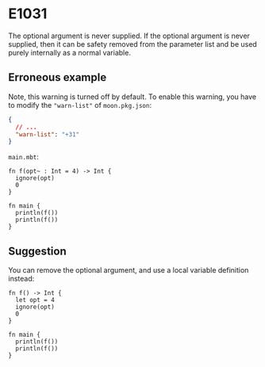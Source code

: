 # E1031

The optional argument is never supplied. If the optional argument is never
supplied, then it can be safety removed from the parameter list and be used
purely internally as a normal variable.

## Erroneous example

Note, this warning is turned off by default. To enable this warning, you have
to modify the `"warn-list"` of `moon.pkg.json`:

```json
{
  // ...
  "warn-list": "+31"
}
```

`main.mbt`:

```moonbit
fn f(opt~ : Int = 4) -> Int {
  ignore(opt)
  0
}

fn main {
  println(f())
  println(f())
}
```

## Suggestion

You can remove the optional argument, and use a local variable definition
instead:

```moonbit
fn f() -> Int {
  let opt = 4
  ignore(opt)
  0
}

fn main {
  println(f())
  println(f())
}
```
